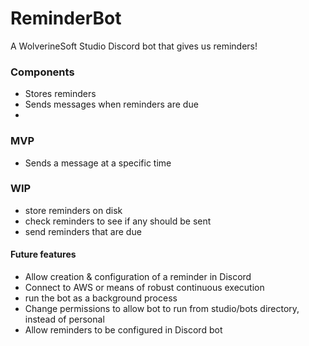 # ReminderBot
A WolverineSoft Studio Discord bot that gives us reminders!

### Components
* Stores reminders
* Sends messages when reminders are due
* 

### MVP
* Sends a message at a specific time

### WIP
* store reminders on disk
* check reminders to see if any should be sent
* send reminders that are due

#### Future features
* Allow creation & configuration of a reminder in Discord
* Connect to AWS or means of robust continuous execution
* run the bot as a background process
* Change permissions to allow bot to run from studio/bots directory, instead of personal
* Allow reminders to be configured in Discord bot
